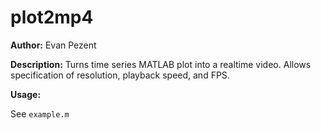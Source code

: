 # plot2mp4

**Author:**
Evan Pezent

**Description:**
Turns time series MATLAB plot into a realtime video. Allows specification of resolution, playback speed, and FPS.

**Usage:**

See `example.m`

